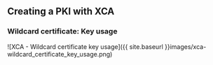 ## Creating a PKI with XCA

### Wildcard certificate: Key usage

![XCA - Wildcard certificate key usage]({{ site.baseurl }}images/xca-wildcard_certificate_key_usage.png)


